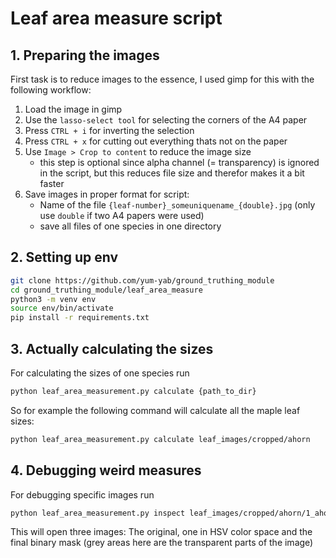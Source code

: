 # Leaf area measure script

## 1. Preparing the images

First task is to reduce images to the essence, I used gimp for this with the following workflow:

1. Load the image in gimp
2. Use the `lasso-select tool` for selecting the corners of the A4 paper
3. Press `CTRL + i` for inverting the selection
4. Press `CTRL + x` for cutting out everything thats not on the paper
5. Use `Image > Crop to content` to reduce the image size
    - this step is optional since alpha channel (= transparency) is ignored in the script, but this reduces file size and therefor makes it a bit faster
6. Save images in proper format for script:
    - Name of the file `{leaf-number}_someuniquename_{double}.jpg` (only use `double` if two A4 papers were used)
    - save all files of one species in one directory


## 2. Setting up env

```bash
git clone https://github.com/yum-yab/ground_truthing_module
cd ground_truthing_module/leaf_area_measure
python3 -m venv env
source env/bin/activate
pip install -r requirements.txt
```

## 3. Actually calculating the sizes

For calculating the sizes of one species run 

```bash
python leaf_area_measurement.py calculate {path_to_dir}
```

So for example the following command will calculate all the maple leaf sizes:

```bash
python leaf_area_measurement.py calculate leaf_images/cropped/ahorn
```

## 4. Debugging weird measures

For debugging specific images run

```bash
python leaf_area_measurement.py inspect leaf_images/cropped/ahorn/1_ahorn01.jpg
```

This will open three images: The original, one in HSV color space and the final binary mask (grey areas here are the transparent parts of the image)
